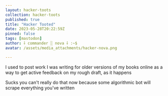 ```yaml
---
layout: hacker-toots
collection: hacker-toots
published: true
title: "Hacker Tooted"
date: 2023-05-28T20:22:59Z
pinned: false
tags: [mastodon]
author: ⸸ commander ░ nova ⸸ :~$
avatar: /assets/media_attachments/hacker-nova.png

---
```


<p>I used to post work I was writing for older versions of my books online as a way to get active feedback on my rough draft, as it happens</p><p>Sucks you can&#39;t really do that now because some algorithmic bot will scrape everything you&#39;ve written</p>


